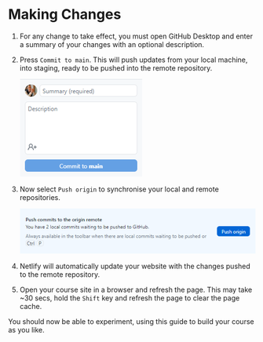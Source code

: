 # Making Changes

1. For any change to take effect, you must open GitHub Desktop and enter a summary of your changes with an optional description.

2. Press `Commit to main`. This will push updates from your local machine, into staging, ready to be pushed into the remote repository.

    ![Summary](img/commit.png)

3. Now select `Push origin` to synchronise your local and remote repositories.

    ![Summary](img/push.png)

4. Netlify will automatically update your website with the changes pushed to the remote repository.

5. Open your course site in a browser and refresh the page. This may take ~30 secs, hold the `Shift` key and refresh the page to clear the page cache.

You should now be able to experiment, using this guide to build your course as you like.
